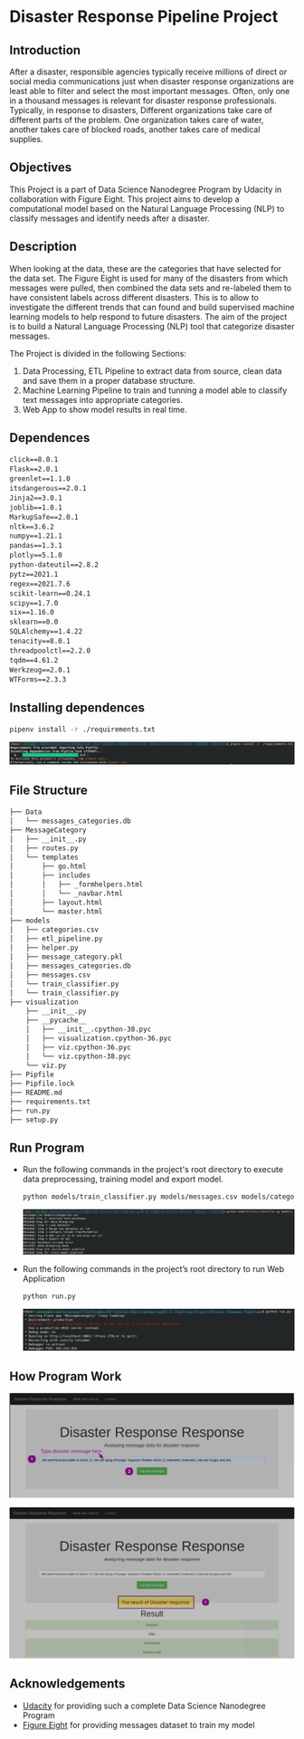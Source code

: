 # Disaster Response Pipeline Project



## Introduction

After a disaster, responsible agencies typically receive millions of direct or social media communications just when disaster response organizations are least able to filter and select the most important messages. Often, only one in a thousand messages is relevant for disaster response professionals. Typically, in response to disasters, Different organizations take care of different parts of the problem. One organization takes care of water, another takes care of blocked roads, another takes care of medical supplies.



## Objectives

This Project is a part of Data Science Nanodegree Program by Udacity in collaboration with Figure Eight. This project aims to develop a computational model based on the Natural Language Processing (NLP) to classify messages and identify needs after a disaster.



## Description

When looking at the data, these are the categories that have selected for the data set. The Figure Eight is used for many of the disasters from which messages were pulled, then combined the data sets and re-labeled them to have consistent labels across different disasters. This is to allow to investigate the different trends that can found and build supervised machine learning models to help respond to future disasters. The aim of the project is to build a Natural Language Processing (NLP) tool that categorize disaster messages.

The Project is divided in the following Sections:

1. Data Processing, ETL Pipeline to extract data from source, clean data and save them in a proper database structure.
2. Machine Learning Pipeline to train and tunning a model able to classify text messages into appropriate categories.
3. Web App to show model results in real time.



## Dependences

```txt
click==8.0.1
Flask==2.0.1
greenlet==1.1.0
itsdangerous==2.0.1
Jinja2==3.0.1
joblib==1.0.1
MarkupSafe==2.0.1
nltk==3.6.2
numpy==1.21.1
pandas==1.3.1
plotly==5.1.0
python-dateutil==2.8.2
pytz==2021.1
regex==2021.7.6
scikit-learn==0.24.1
scipy==1.7.0
six==1.16.0
sklearn==0.0
SQLAlchemy==1.4.22
tenacity==8.0.1
threadpoolctl==2.2.0
tqdm==4.61.2
Werkzeug==2.0.1
WTForms==2.3.3
```

## Installing dependences

```bash
pipenv install -r ./requirements.txt
```

![image-20210731100149581](.res/img/image-20210731100149581.png)

## File Structure

 

```
├── Data
│   └── messages_categories.db
├── MessageCategory
│   ├── __init__.py
│   ├── routes.py
│   └── templates
│       ├── go.html
│       ├── includes
│       │   ├── _formhelpers.html
│       │   └── _navbar.html
│       ├── layout.html
│       └── master.html
├── models
│   ├── categories.csv
│   ├── etl_pipeline.py
│   ├── helper.py
│   ├── message_category.pkl
│   ├── messages_categories.db
│   ├── messages.csv
│   └── train_classifier.py
│   └── train_classifier.py
├── visualization
    ├── __init__.py
    ├── __pycache__
    │   ├── __init__.cpython-38.pyc
    │   ├── visualization.cpython-36.pyc
    │   ├── viz.cpython-36.pyc
    │   └── viz.cpython-38.pyc
    └── viz.py
├── Pipfile
├── Pipfile.lock
├── README.md
├── requirements.txt
├── run.py
├── setup.py

```



## Run Program

- Run the following commands in the project's root directory to execute data preprocessing, training model and export model.

  ```bash
  python models/train_classifier.py models/messages.csv models/categories.csv
  ```

  ![image-20210731100512013](.res/img/image-20210731100512013.png)

- Run the following commands in the project’s root directory to run Web Application 

  ```bash
  python run.py
  ```

  ![image-20210731101017149](.res/img/image-20210731101017149.png)

## How Program Work

![2021-07-31_11-17](.res/img/2021-07-31_11-17.png)

![2021-07-31_11-23](.res/img/2021-07-31_11-23.png)

## Acknowledgements

- [Udacity](https://www.udacity.com/) for providing such a complete Data Science Nanodegree Program
- [Figure Eight](https://www.figure-eight.com/) for providing messages dataset to train my model

